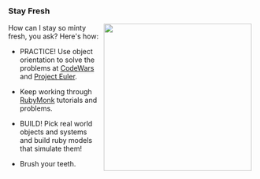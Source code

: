

### Stay Fresh

<img src="https://after-school-assets.s3.amazonaws.com/toothpaste.jpg" width="300px" align="right" hspace="10">How can I stay so minty fresh, you ask? Here's how:

+ PRACTICE! Use object orientation to solve the problems at [CodeWars](http://www.codewars.com) and [Project Euler](https://projecteuler.net/).

+ Keep working through [RubyMonk](https://rubymonk.com/learning/books/1-ruby-primer) tutorials and problems.

+ BUILD! Pick real world objects and systems and build ruby models that simulate them!

+ Brush your teeth.
